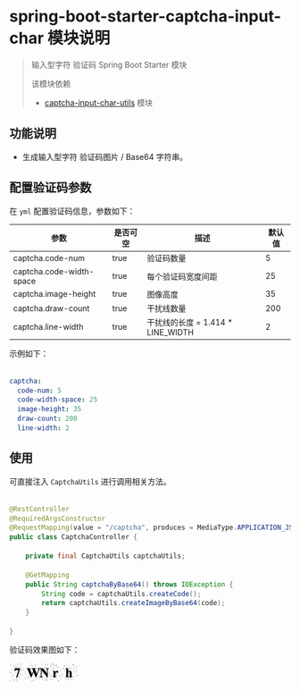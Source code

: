 # spring-boot-starter-captcha-input-char 模块说明

> 输入型字符 验证码 Spring Boot Starter 模块
>
> 该模块依赖
> * [captcha-input-char-utils](../captcha-input-char-utils/README.md) 模块

## 功能说明

* 生成输入型字符 验证码图片 / Base64 字符串。

## 配置验证码参数

在 `yml` 配置验证码信息，参数如下：

|参数|是否可空|描述|默认值|
|---|---|---|---|
|captcha.code-num|true|验证码数量|5|
|captcha.code-width-space|true|每个验证码宽度间距|25|
|captcha.image-height|true|图像高度|35|
|captcha.draw-count|true|干扰线数量|200|
|captcha.line-width|true|干扰线的长度 = 1.414 * LINE_WIDTH|2|

示例如下：

```yml

captcha:
  code-num: 5
  code-width-space: 25
  image-height: 35
  draw-count: 200
  line-width: 2

```

## 使用

可直接注入 `CaptchaUtils` 进行调用相关方法。

```java

@RestController
@RequiredArgsConstructor
@RequestMapping(value = "/captcha", produces = MediaType.APPLICATION_JSON_VALUE)
public class CaptchaController {

    private final CaptchaUtils captchaUtils;

    @GetMapping
    public String captchaByBase64() throws IOException {
        String code = captchaUtils.createCode();
        return captchaUtils.createImageByBase64(code);
    }

}

```

验证码效果图如下：

![输入型字符验证码](../../../image/输入型字符验证码.jpeg)
